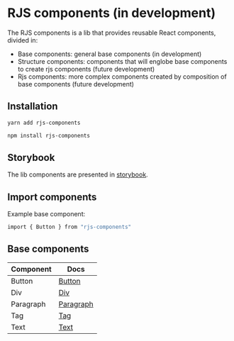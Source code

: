 # RJS components (in development)

The RJS components is a lib that provides reusable React components, divided in:

- Base components: general base components (in development)
- Structure components: components that will englobe base components to create rjs components (future development)
- Rjs components: more complex components created by composition of base components (future development)

## Installation

```sh
yarn add rjs-components
```

```sh
npm install rjs-components
```

## Storybook

The lib components are presented in [storybook](https://649f75c489527d98e48de36a-vgpsyvapud.chromatic.com).

## Import components

Example base component:

```sh
import { Button } from "rjs-components"
```

## Base components

| Component | Docs                                |
|-----------|-------------------------------------|
| Button    | [Button](docs/base/button.md)       |
| Div       | [Div](docs/base/div.md)             |
| Paragraph | [Paragraph](docs/base/paragraph.md) |
| Tag       | [Tag](docs/base/tag.md)             |
| Text      | [Text](docs/base/text.md)           |
